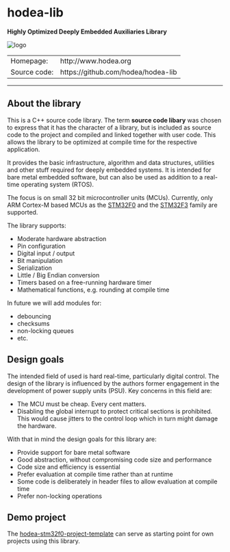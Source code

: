 # hodea-lib 
**Highly Optimized Deeply Embedded Auxiliaries Library**

![logo](https://raw.github.com/hodea/hodea.github.io/master/logo/hodea_logo.png)

<table>
  <tr>
    <td>Homepage:</td>
    <td>http://www.hodea.org</td>
  </tr>
  <tr>
    <td>Source code:</td>
    <td>https://github.com/hodea/hodea-lib</td>
  </tr>
</table>

---

## About the library

This is a C++ source code library. The term **source code libary** was
chosen to express that it has the character of a library, but is
included as source code to the project and compiled and linked together
with user code. This allows the library to be optimized at compile
time for the respective application.

It provides the basic infrastructure, algorithm and data structures,
utilities and other stuff required for deeply embedded systems. It is
intended for bare metal embedded software, but can also be used as
addition to a real-time operating system (RTOS).

The focus is on small 32 bit microcontroller units (MCUs). Currently,
only ARM Cortex-M based MCUs as the
[STM32F0](http://www.st.com/content/st_com/en/products/microcontrollers/stm32-32-bit-arm-cortex-mcus/stm32-mainstream-mcus/stm32f0-series.html?querycriteria=productId=SS1574)
and the
[STM32F3](http://www.st.com/content/st_com/en/products/microcontrollers/stm32-32-bit-arm-cortex-mcus/stm32-mainstream-mcus/stm32f3-series.html?querycriteria=productId=SS1576)
family are supported.

The library supports:

- Moderate hardware abstraction
- Pin configuration
- Digital input / output
- Bit manipulation
- Serialization
- Little / Big Endian conversion
- Timers based on a free-running hardware timer
- Mathematical functions, e.g. rounding at compile time

In future we will add modules for:

- debouncing
- checksums
- non-locking queues
- etc.

## Design goals

The intended field of used is hard real-time, particularly digital control.
The design of the library is influenced by the authors former engagement
in the development of power supply units (PSU). Key concerns in this field
are:

- The MCU must be cheap. Every cent matters.
- Disabling the global interrupt to protect critical sections is prohibited.
  This would cause jitters to the control loop which in turn might
  damage the hardware.

With that in mind the design goals for this library are:

- Provide support for bare metal software
- Good abstraction, without compromising code size and performance
- Code size and efficiency is essential
- Prefer evaluation at compile time rather than at runtime
- Some code is deliberately in header files to allow evaluation at
  compile time
- Prefer non-locking operations

## Demo project

The
[hodea-stm32f0-project-template](https://github.com/hodea/hodea-stm32f0-project-template)
can serve as starting point for own projects using this library.

